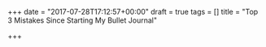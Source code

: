 +++
date = "2017-07-28T17:12:57+00:00"
draft = true
tags = []
title = "Top 3 Mistakes Since Starting My Bullet Journal"

+++
